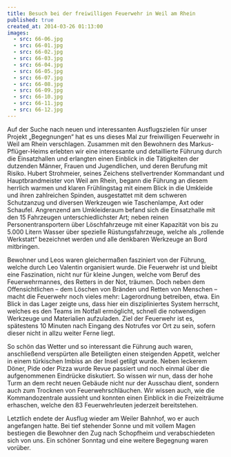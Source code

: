```yaml
---
title: Besuch bei der freiwilligen Feuerwehr in Weil am Rhein
published: true
created_at: 2014-03-26 01:13:00
images:
  - src: 66-06.jpg
  - src: 66-01.jpg
  - src: 66-02.jpg
  - src: 66-03.jpg
  - src: 66-04.jpg
  - src: 66-05.jpg
  - src: 66-07.jpg
  - src: 66-08.jpg
  - src: 66-09.jpg
  - src: 66-10.jpg
  - src: 66-11.jpg
  - src: 66-12.jpg
---
```


Auf der Suche nach neuen und interessanten Ausflugszielen für unser Projekt „Begegnungen“ hat es uns dieses Mal zur freiwilligen Feuerwehr in Weil am Rhein verschlagen. Zusammen mit den Bewohnern des Markus-Pflüger-Heims erlebten wir eine interessante und detaillierte Führung durch die Einsatzhallen und erlangten einen Einblick in die Tätigkeiten der dutzenden Männer, Frauen und Jugendlichen, und deren Berufung mit Risiko.
Hubert Strohmeier, seines Zeichens stellvertrender Kommandant und Hauptbrandmeister von Weil am Rhein, begann die Führung an diesem herrlich warmen und klaren Frühlingstag mit einem Blick in die Umkleide und ihren zahlreichen Spinden, ausgestattet mit dem schweren Schutzanzug und diversen Werkzeugen wie Taschenlampe, Axt oder Schaufel. Angrenzend am Umkleideraum befand sich die Einsatzhalle mit den 15 Fahrzeugen unterschiedlichster Art; neben reinen Personentransportern über Löschfahrzeuge mit einer Kapazität von bis zu 5.000 Litern Wasser über spezielle Rüstungsfahrzeuge, welche als „rollende Werkstatt“ bezeichnet werden und alle denkbaren Werkzeuge an Bord mitbringen.

Bewohner und Leos waren gleichermaßen fasziniert von der Führung, welche durch Leo Valentin organisiert wurde. Die Feuerwehr ist und bleibt eine Faszination, nicht nur für kleine Jungen, welche vom Beruf des Feuerwehrmannes, des Retters in der Not, träumen. Doch neben dem Offensichtlichen – dem Löschen von Bränden und Retten von Menschen – macht die Feuerwehr noch vieles mehr: Lagerordnung betreiben, etwa. Ein Blick in das Lager zeigte uns, dass hier ein diszipliniertes System herrscht, welches es den Teams im Notfall ermöglicht, schnell die notwendigen Werkzeuge und Materialien aufzuladen. Ziel der Feuerwehr ist es, spätestens 10 Minuten nach Eingang des Notrufes vor Ort zu sein, sofern dieser nicht in allzu weiter Ferne liegt.

So schön das Wetter und so interessant die Führung auch waren, anschließend verspürten alle Beteiligten einen steigenden Appetit, welcher in einem türkischen Imbiss an der Insel getilgt wurde. Neben leckerem Döner, Pide oder Pizza wurde Revue passiert und noch einmal über die aufgenommenen Eindrücke diskutiert. So wissen wir nun, dass der hohe Turm an dem recht neuen Gebäude nicht nur der Ausschau dient, sondern auch zum Trocknen von Feuerwehrschläuchen. Wir wissen auch, wie die Kommandozentrale aussieht und konnten einen Einblick in die Freizeiträume erhaschen, welche den 83 Feuerwehrleuten jederzeit bereitstehen.

Letztlich endete der Ausflug wieder am Weiler Bahnhof, wo er auch angefangen hatte. Bei tief stehender Sonne und mit vollem Magen bestiegen die Bewohner den Zug nach Schopfheim und verabschiedeten sich von uns. Ein schöner Sonntag und eine weitere Begegnung waren vorüber.

